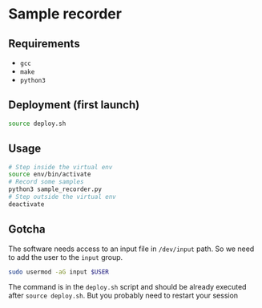 # Sample recorder

## Requirements

* `gcc`
* `make`
* `python3`

## Deployment (first launch)

```bash
source deploy.sh
```

## Usage

```bash
# Step inside the virtual env
source env/bin/activate
# Record some samples
python3 sample_recorder.py
# Step outside the virtual env
deactivate
```

## Gotcha

The software needs access to an input file in `/dev/input` path. So we need to add the user to the `input` group.

```bash
sudo usermod -aG input $USER
```

The command is in the `deploy.sh` script and should be already executed after `source deploy.sh`. But you probably need to restart your session